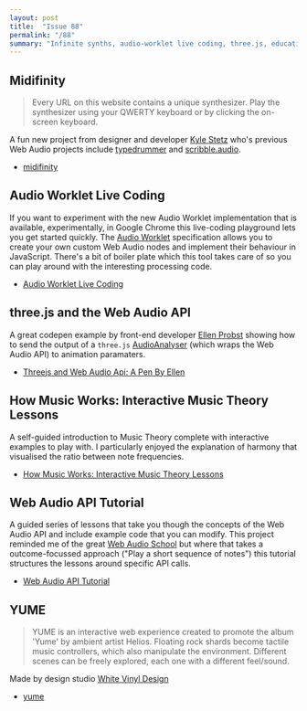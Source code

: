 ```yaml
---
layout: post
title:  "Issue 88"
permalink: "/88"
summary: "Infinite synths, audio-worklet live coding, three.js, education."
---
```


## Midifinity ##

> Every URL on this website contains a unique synthesizer. Play the synthesizer using your QWERTY keyboard or by clicking the on-screen keyboard.

A fun new project from designer and developer [Kyle Stetz](http://kylestetz.com/) who's previous Web Audio projects include [typedrummer](http://typedrummer.com/) and  [scribble.audio](http://scribble.audio/).

- [midifinity](http://midifinity.grindselect.com/)

## Audio Worklet Live Coding ##

If you want to experiment with the new Audio Worklet implementation that is available, experimentally, in Google Chrome this live-coding playground lets you get started quickly. The [Audio Worklet](https://webaudio.github.io/web-audio-api/#AudioWorklet) specification allows you to create your own custom Web Audio nodes and implement their behaviour in JavaScript. There's a bit of boiler plate which this tool takes care of so you can play around with the interesting processing code.

- [Audio Worklet Live Coding](https://acarabott.github.io/audio-worklet-live-coding/)

## three.js and the Web Audio API ##

A great codepen example by front-end developer [Ellen Probst](http://ellenprobst.com/) showing how to send the output of a `three.js` [AudioAnalyser](https://threejs.org/docs/#api/audio/AudioAnalyser) (which wraps the Web Audio API) to animation paramaters.

- [Threejs and Web Audio Api: A Pen By Ellen](https://codepen.io/EllenProbst/pen/RQQmJK)

## How Music Works: Interactive Music Theory Lessons ##

A self-guided introduction to Music Theory complete with interactive examples to play with. I particularly enjoyed the explanation of harmony that visualised the ratio between note frequencies.

- [How Music Works: Interactive Music Theory Lessons](https://www.lightnote.co/)

## Web Audio API Tutorial ##

A guided series of lessons that take you though the concepts of the Web Audio API and include example code that you can modify. This project reminded me of the great [Web Audio School](http://mmckegg.github.io/web-audio-school/) but where that takes a outcome-focussed approach ("Play a short sequence of notes") this tutorial structures the lessons around specific API calls.

- [Web Audio API Tutorial](https://web-audio-api.firebaseapp.com/)

## YUME ##

> YUME is an interactive web experience created to promote the album 'Yume' by ambient artist Helios. Floating rock shards become tactile music controllers, which also manipulate the environment. Different scenes can be freely explored, each one with a different feel/sound.

Made by design studio [White Vinyl Design](http://whitevinyldesign.com/)

- [yume](http://www.unseen-music.com/yume/)
